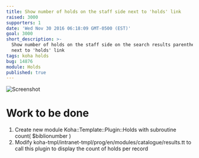 ```yaml
---
title: Show number of holds on the staff side next to 'holds' link
raised: 3000
supporters: 1 
date: 'Wed Nov 30 2016 06:18:09 GMT-0500 (EST)'
goal: 3000
short_description: >-
  Show number of holds on the staff side on the search results parenthetical
  next to 'holds' link
tags: koha holds
bug: 14876
module: Holds
published: true
---
```


![Screenshot](image.png)

# Work to be done
1. Create new module Koha::Template::Plugin::Holds with subroutine count( $biblionumber )
2. Modify koha-tmpl/intranet-tmpl/prog/en/modules/catalogue/results.tt to call this plugin to display the count of holds per record
